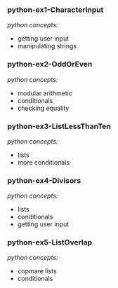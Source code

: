 ### python-ex1-CharacterInput
_python concepts:_
- getting user input
- manipulating strings

### python-ex2-OddOrEven
_python concepts:_
- modular arithmetic
- conditionals
- checking equality

### python-ex3-ListLessThanTen
_python concepts:_
- lists
- more conditionals

### python-ex4-Divisors
_python concepts:_
- lists
- conditionals
- getting user input

### python-ex5-ListOverlap
_python concepts:_
- copmare lists
- conditionals

